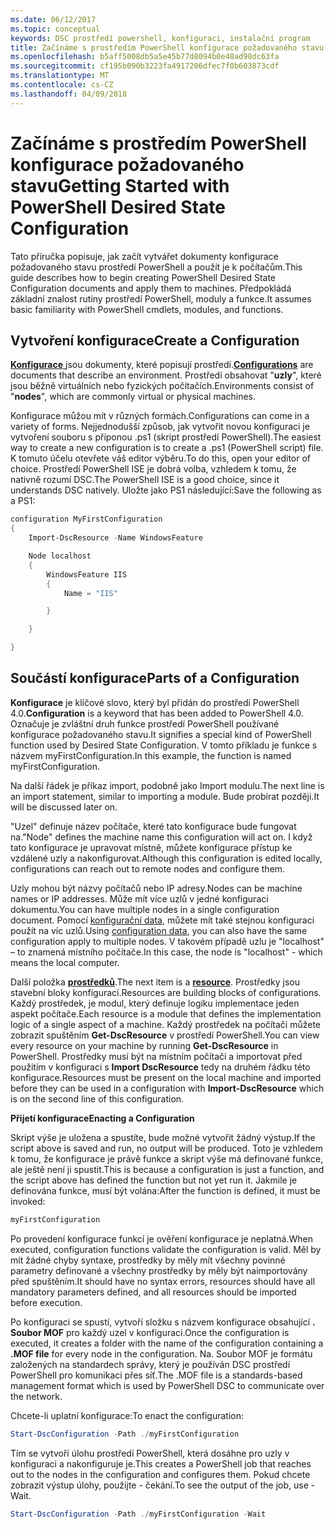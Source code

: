 ```yaml
---
ms.date: 06/12/2017
ms.topic: conceptual
keywords: DSC prostředí powershell, konfiguraci, instalační program
title: Začínáme s prostředím PowerShell konfigurace požadovaného stavu
ms.openlocfilehash: b5aff5008db5a5e45b77d8094b0e48ad98dc63fa
ms.sourcegitcommit: cf195b090b3223fa4917206dfec7f0b603873cdf
ms.translationtype: MT
ms.contentlocale: cs-CZ
ms.lasthandoff: 04/09/2018
---
```

# <a name="getting-started-with-powershell-desired-state-configuration"></a><span data-ttu-id="62fd1-103">Začínáme s prostředím PowerShell konfigurace požadovaného stavu</span><span class="sxs-lookup"><span data-stu-id="62fd1-103">Getting Started with PowerShell Desired State Configuration</span></span> #

<span data-ttu-id="62fd1-104">Tato příručka popisuje, jak začít vytvářet dokumenty konfigurace požadovaného stavu prostředí PowerShell a použít je k počítačům.</span><span class="sxs-lookup"><span data-stu-id="62fd1-104">This guide describes how to begin creating PowerShell Desired State Configuration documents and apply them to machines.</span></span> <span data-ttu-id="62fd1-105">Předpokládá základní znalost rutiny prostředí PowerShell, moduly a funkce.</span><span class="sxs-lookup"><span data-stu-id="62fd1-105">It assumes basic familiarity with PowerShell cmdlets, modules, and functions.</span></span>


## <a name="create-a-configuration"></a><span data-ttu-id="62fd1-106">Vytvoření konfigurace</span><span class="sxs-lookup"><span data-stu-id="62fd1-106">Create a Configuration</span></span> ##

<span data-ttu-id="62fd1-107">[**Konfigurace** ](https://msdn.microsoft.com/powershell/dsc/configurations) jsou dokumenty, které popisují prostředí.</span><span class="sxs-lookup"><span data-stu-id="62fd1-107">[**Configurations**](https://msdn.microsoft.com/powershell/dsc/configurations) are documents that describe an environment.</span></span> <span data-ttu-id="62fd1-108">Prostředí obsahovat "**uzly**", které jsou běžně virtuálních nebo fyzických počítačích.</span><span class="sxs-lookup"><span data-stu-id="62fd1-108">Environments consist of "**nodes**", which are commonly virtual or physical machines.</span></span>

<span data-ttu-id="62fd1-109">Konfigurace můžou mít v různých formách.</span><span class="sxs-lookup"><span data-stu-id="62fd1-109">Configurations can come in a variety of forms.</span></span> <span data-ttu-id="62fd1-110">Nejjednodušší způsob, jak vytvořit novou konfiguraci je vytvoření souboru s příponou .ps1 (skript prostředí PowerShell).</span><span class="sxs-lookup"><span data-stu-id="62fd1-110">The easiest way to create a new configuration is to create a .ps1 (PowerShell script) file.</span></span> <span data-ttu-id="62fd1-111">K tomuto účelu otevřete váš editor výběru.</span><span class="sxs-lookup"><span data-stu-id="62fd1-111">To do this, open your editor of choice.</span></span> <span data-ttu-id="62fd1-112">Prostředí PowerShell ISE je dobrá volba, vzhledem k tomu, že nativně rozumí DSC.</span><span class="sxs-lookup"><span data-stu-id="62fd1-112">The PowerShell ISE is a good choice, since it understands DSC natively.</span></span> <span data-ttu-id="62fd1-113">Uložte jako PS1 následující:</span><span class="sxs-lookup"><span data-stu-id="62fd1-113">Save the following as a PS1:</span></span>

```powershell
configuration MyFirstConfiguration
{
    Import-DscResource -Name WindowsFeature

    Node localhost
    {
        WindowsFeature IIS
        {
            Name = "IIS"

        }

    }

}
```
## <a name="parts-of-a-configuration"></a><span data-ttu-id="62fd1-114">Součástí konfigurace</span><span class="sxs-lookup"><span data-stu-id="62fd1-114">Parts of a Configuration</span></span> ##
<span data-ttu-id="62fd1-115">**Konfigurace** je klíčové slovo, který byl přidán do prostředí PowerShell 4.0.</span><span class="sxs-lookup"><span data-stu-id="62fd1-115">**Configuration** is a keyword that has been added to PowerShell 4.0.</span></span> <span data-ttu-id="62fd1-116">Označuje je zvláštní druh funkce prostředí PowerShell používané konfigurace požadovaného stavu.</span><span class="sxs-lookup"><span data-stu-id="62fd1-116">It signifies a special kind of PowerShell function used by Desired State Configuration.</span></span> <span data-ttu-id="62fd1-117">V tomto příkladu je funkce s názvem myFirstConfiguration.</span><span class="sxs-lookup"><span data-stu-id="62fd1-117">In this example, the function is named myFirstConfiguration.</span></span>

<span data-ttu-id="62fd1-118">Na další řádek je příkaz import, podobně jako Import modulu.</span><span class="sxs-lookup"><span data-stu-id="62fd1-118">The next line is an import statement, similar to importing a module.</span></span> <span data-ttu-id="62fd1-119">Bude probírat později.</span><span class="sxs-lookup"><span data-stu-id="62fd1-119">It will be discussed later on.</span></span>

<span data-ttu-id="62fd1-120">"Uzel" definuje název počítače, které tato konfigurace bude fungovat na.</span><span class="sxs-lookup"><span data-stu-id="62fd1-120">"Node" defines the machine name this configuration will act on.</span></span> <span data-ttu-id="62fd1-121">I když tato konfigurace je upravovat místně, můžete konfigurace přístup ke vzdálené uzly a nakonfigurovat.</span><span class="sxs-lookup"><span data-stu-id="62fd1-121">Although this configuration is edited locally, configurations can reach out to remote nodes and configure them.</span></span>

<span data-ttu-id="62fd1-122">Uzly mohou být názvy počítačů nebo IP adresy.</span><span class="sxs-lookup"><span data-stu-id="62fd1-122">Nodes can be machine names or IP addresses.</span></span> <span data-ttu-id="62fd1-123">Může mít více uzlů v jedné konfiguraci dokumentu.</span><span class="sxs-lookup"><span data-stu-id="62fd1-123">You can have multiple nodes in a single configuration document.</span></span> <span data-ttu-id="62fd1-124">Pomocí [konfigurační data](https://msdn.microsoft.com/powershell/dsc/configdata), můžete mít také stejnou konfiguraci použít na víc uzlů.</span><span class="sxs-lookup"><span data-stu-id="62fd1-124">Using [configuration data](https://msdn.microsoft.com/powershell/dsc/configdata), you can also have the same configuration apply to multiple nodes.</span></span> <span data-ttu-id="62fd1-125">V takovém případě uzlu je "localhost" – to znamená místního počítače.</span><span class="sxs-lookup"><span data-stu-id="62fd1-125">In this case, the node is "localhost" - which means the local computer.</span></span>

<span data-ttu-id="62fd1-126">Další položka [ **prostředků**](https://msdn.microsoft.com/powershell/dsc/resources).</span><span class="sxs-lookup"><span data-stu-id="62fd1-126">The next item is a [**resource**](https://msdn.microsoft.com/powershell/dsc/resources).</span></span> <span data-ttu-id="62fd1-127">Prostředky jsou stavební bloky konfigurací.</span><span class="sxs-lookup"><span data-stu-id="62fd1-127">Resources are building blocks of configurations.</span></span> <span data-ttu-id="62fd1-128">Každý prostředek, je modul, který definuje logiku implementace jeden aspekt počítače.</span><span class="sxs-lookup"><span data-stu-id="62fd1-128">Each resource is a module that defines the implementation logic of a single aspect of a machine.</span></span> <span data-ttu-id="62fd1-129">Každý prostředek na počítači můžete zobrazit spuštěním **Get-DscResource** v prostředí PowerShell.</span><span class="sxs-lookup"><span data-stu-id="62fd1-129">You can view every resource on your machine by running **Get-DscResource** in PowerShell.</span></span> <span data-ttu-id="62fd1-130">Prostředky musí být na místním počítači a importovat před použitím v konfiguraci s **Import DscResource** tedy na druhém řádku této konfigurace.</span><span class="sxs-lookup"><span data-stu-id="62fd1-130">Resources must be present on the local machine and imported before they can be used in a configuration with **Import-DscResource** which is on the second line of this configuration.</span></span>

<span data-ttu-id="62fd1-131">**Přijetí konfigurace**</span><span class="sxs-lookup"><span data-stu-id="62fd1-131">**Enacting a Configuration**</span></span>

<span data-ttu-id="62fd1-132">Skript výše je uložena a spustíte, bude možné vytvořit žádný výstup.</span><span class="sxs-lookup"><span data-stu-id="62fd1-132">If the script above is saved and run, no output will be produced.</span></span> <span data-ttu-id="62fd1-133">Toto je vzhledem k tomu, že konfigurace je právě funkce a skript výše má definované funkce, ale ještě není ji spustit.</span><span class="sxs-lookup"><span data-stu-id="62fd1-133">This is because a configuration is just a function, and the script above has defined the function but not yet run it.</span></span> <span data-ttu-id="62fd1-134">Jakmile je definována funkce, musí být volána:</span><span class="sxs-lookup"><span data-stu-id="62fd1-134">After the function is defined, it must be invoked:</span></span>
```powershell
myFirstConfiguration
```

<span data-ttu-id="62fd1-135">Po provedení konfigurace funkcí je ověření konfigurace je neplatná.</span><span class="sxs-lookup"><span data-stu-id="62fd1-135">When executed, configuration functions validate the configuration is valid.</span></span> <span data-ttu-id="62fd1-136">Měl by mít žádné chyby syntaxe, prostředky by měly mít všechny povinné parametry definované a všechny prostředky by měly být naimportovány před spuštěním.</span><span class="sxs-lookup"><span data-stu-id="62fd1-136">It should have no syntax errors, resources should have all mandatory parameters defined, and all resources should be imported before execution.</span></span>

<span data-ttu-id="62fd1-137">Po konfiguraci se spustí, vytvoří složku s názvem konfigurace obsahující **. Soubor MOF** pro každý uzel v konfiguraci.</span><span class="sxs-lookup"><span data-stu-id="62fd1-137">Once the configuration is executed, it creates a folder with the name of the configuration containing a **.MOF file** for every node in the configuration.</span></span> <span data-ttu-id="62fd1-138">Na. Soubor MOF je formátu založených na standardech správy, který je používán DSC prostředí PowerShell pro komunikaci přes síť.</span><span class="sxs-lookup"><span data-stu-id="62fd1-138">The .MOF file is a standards-based management format which is used by PowerShell DSC to communicate over the network.</span></span>

<span data-ttu-id="62fd1-139">Chcete-li uplatní konfigurace:</span><span class="sxs-lookup"><span data-stu-id="62fd1-139">To enact the configuration:</span></span>
```powershell
Start-DscConfiguration -Path ./myFirstConfiguration
```
<span data-ttu-id="62fd1-140">Tím se vytvoří úlohu prostředí PowerShell, která dosáhne pro uzly v konfiguraci a nakonfiguruje je.</span><span class="sxs-lookup"><span data-stu-id="62fd1-140">This creates a PowerShell job that reaches out to the nodes in the configuration and configures them.</span></span> <span data-ttu-id="62fd1-141">Pokud chcete zobrazit výstup úlohy, použijte - čekání.</span><span class="sxs-lookup"><span data-stu-id="62fd1-141">To see the output of the job, use -Wait.</span></span>
```powershell
Start-DscConfiguration -Path ./myFirstConfiguration -Wait
```